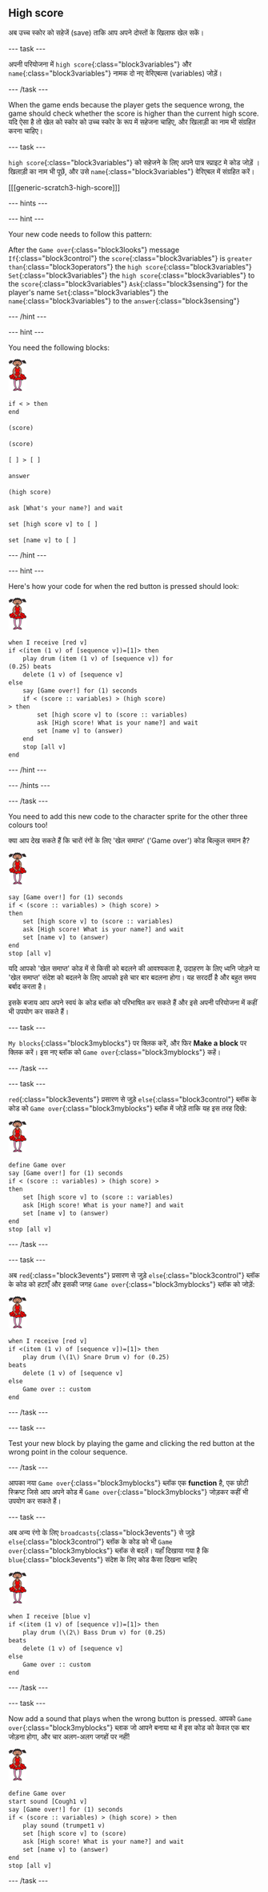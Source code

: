 ## High score

अब उच्च स्कोर को सहेजें (save) ताकि आप अपने दोस्तों के खिलाफ खेल सकें।

\--- task \---

अपनी परियोजना में `high score`{:class="block3variables"} और `name`{:class="block3variables"} नामक दो नए वेरिएबल्स (variables) जोड़ें।

\--- /task \---

When the game ends because the player gets the sequence wrong, the game should check whether the score is higher than the current high score. यदि ऐसा है तो खेल को स्कोर को उच्च स्कोर के रूप में सहेजना चाहिए, और खिलाड़ी का नाम भी संग्रहित करना चाहिए।

\--- task \---

`high score`{:class="block3variables"} को सहेजने के लिए अपने पात्र स्प्राइट मे कोड जोड़ें । खिलाड़ी का नाम भी पूछें, और उसे `name`{:class="block3variables"} वेरिएबल में संग्रहित करें।

[[[generic-scratch3-high-score]]]

\--- hints \---

\--- hint \---

Your new code needs to follow this pattern:

After the `Game over`{:class="block3looks"} message `If`{:class="block3control"} the `score`{:class="block3variables"} is `greater than`{:class="block3operators"} the `high score`{:class="block3variables"} `Set`{:class="block3variables"} the `high score`{:class="block3variables"} to the `score`{:class="block3variables"} `Ask`{:class="block3sensing"} for the player's name `Set`{:class="block3variables"} the `name`{:class="block3variables"} to the `answer`{:class="block3sensing"}

\--- /hint \---

\--- hint \---

You need the following blocks:

![ballerina](images/ballerina.png)

```blocks3
if < > then
end

(score)

(score)

[ ] > [ ]

answer

(high score)

ask [What's your name?] and wait

set [high score v] to [ ] 

set [name v] to [ ] 
```

\--- /hint \---

\--- hint \---

Here's how your code for when the red button is pressed should look:

![ballerina](images/ballerina.png)

```blocks3
when I receive [red v]
if <(item (1 v) of [sequence v])=[1]> then
    play drum (item (1 v) of [sequence v]) for 
(0.25) beats
    delete (1 v) of [sequence v]
else
    say [Game over!] for (1) seconds
    if < (score :: variables) > (high score) 
> then
        set [high score v] to (score :: variables)
        ask [High score! What is your name?] and wait
        set [name v] to (answer)
    end
    stop [all v]
end
```

\--- /hint \---

\--- /hints \---

\--- /task \---

You need to add this new code to the character sprite for the other three colours too!

क्या आप देख सकते हैं कि चारों रंगों के लिए 'खेल समाप्त' ('Game over') कोड बिल्कुल समान है?

![ballerina](images/ballerina.png)

```blocks3
say [Game over!] for (1) seconds
if < (score :: variables) > (high score) > 
then
    set [high score v] to (score :: variables)
    ask [High score! What is your name?] and wait
    set [name v] to (answer)
end
stop [all v]
```

यदि आपको 'खेल समाप्त' कोड में से किसी को बदलने की आवश्यकता है, उदाहरण के लिए ध्वनि जोड़ने या 'खेल समाप्त' संदेश को बदलने के लिए आपको इसे चार बार बदलना होगा। यह सरदर्दी है और बहुत समय बर्बाद करता है।

इसके बजाय आप अपने स्वयं के कोड ब्लॉक को परिभाषित कर सकते हैं और इसे अपनी परियोजना में कहीं भी उपयोग कर सकते हैं।

\--- task \---

`My blocks`{:class="block3myblocks"} पर क्लिक करें, और फिर **Make a block** पर क्लिक करें। इस नए ब्लॉक को `Game over`{:class="block3myblocks"} कहें।

\--- /task \---

\--- task \---

`red`{:class="block3events"} प्रसारण से जुड़े `else`{:class="block3control"} ब्लॉक के कोड को `Game over`{:class="block3myblocks"} ब्लॉक में जोड़ें ताकि यह इस तरह दिखे:

![ballerina](images/ballerina.png)

```blocks3
define Game over
say [Game over!] for (1) seconds
if < (score :: variables) > (high score) > 
then
    set [high score v] to (score :: variables)
    ask [High score! What is your name?] and wait
    set [name v] to (answer)
end
stop [all v]
```

\--- /task \---

\--- task \---

अब `red`{:class="block3events"} प्रसारण से जुड़े `else`{:class="block3control"} ब्लॉक के कोड को हटाएँ और इसकी जगह `Game over`{:class="block3myblocks"} ब्लॉक को जोड़ें:

![ballerina](images/ballerina.png)

```blocks3
when I receive [red v]
if <(item (1 v) of [sequence v])=[1]> then
    play drum (\(1\) Snare Drum v) for (0.25) 
beats
    delete (1 v) of [sequence v]
else
    Game over :: custom
end
```

\--- /task \---

\--- task \---

Test your new block by playing the game and clicking the red button at the wrong point in the colour sequence.

\--- /task \---

आपका नया `Game over`{:class="block3myblocks"} ब्लॉक एक **function** है, एक छोटी स्क्रिप्ट जिसे आप अपने कोड में `Game over`{:class="block3myblocks"} जोड़कर कहीं भी उपयोग कर सकते हैं।

\--- task \---

अब अन्य रंगो के लिए `broadcasts`{:class="block3events"} से जुड़े `else`{:class="block3control"} ब्लॉक के कोड को भी `Game over`{:class="block3myblocks"} ब्लॉक से बदलें। यहाँ दिखाया गया है कि `blue`{:class="block3events"} संदेश के लिए कोड कैसा दिखना चाहिए

![ballerina](images/ballerina.png)

```blocks3
when I receive [blue v]
if <(item (1 v) of [sequence v])=[1]> then
    play drum (\(2\) Bass Drum v) for (0.25) 
beats
    delete (1 v) of [sequence v]
else
    Game over :: custom
end
```

\--- /task \---

\--- task \---

Now add a sound that plays when the wrong button is pressed. आपको `Game over`{:class="block3myblocks"} ब्लाक जो आपने बनाया था में इस कोड को केवल एक बार जोड़ना होगा, और चार अलग-अलग जगहों पर नहीं!

![ballerina](images/ballerina.png)

```blocks3
define Game over
start sound [Cough1 v]
say [Game over!] for (1) seconds
if < (score :: variables) > (high score) > then
    play sound (trumpet1 v)
    set [high score v] to (score)
    ask [High score! What is your name?] and wait
    set [name v] to (answer)
end
stop [all v]
```

\--- /task \---